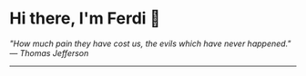<h1>Hi there, I'm Ferdi 👋</h1>

<p><em>
  "How much pain they have cost us, the evils which have never happened." — Thomas Jefferson
</em></p>

---
